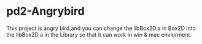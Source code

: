 # pd2-Angrybird
This project is angry bird,and you can change the libBox2D.a in Box2D into the libBox2D.a in the Library so that it can work in 
win & mac enviorment.
